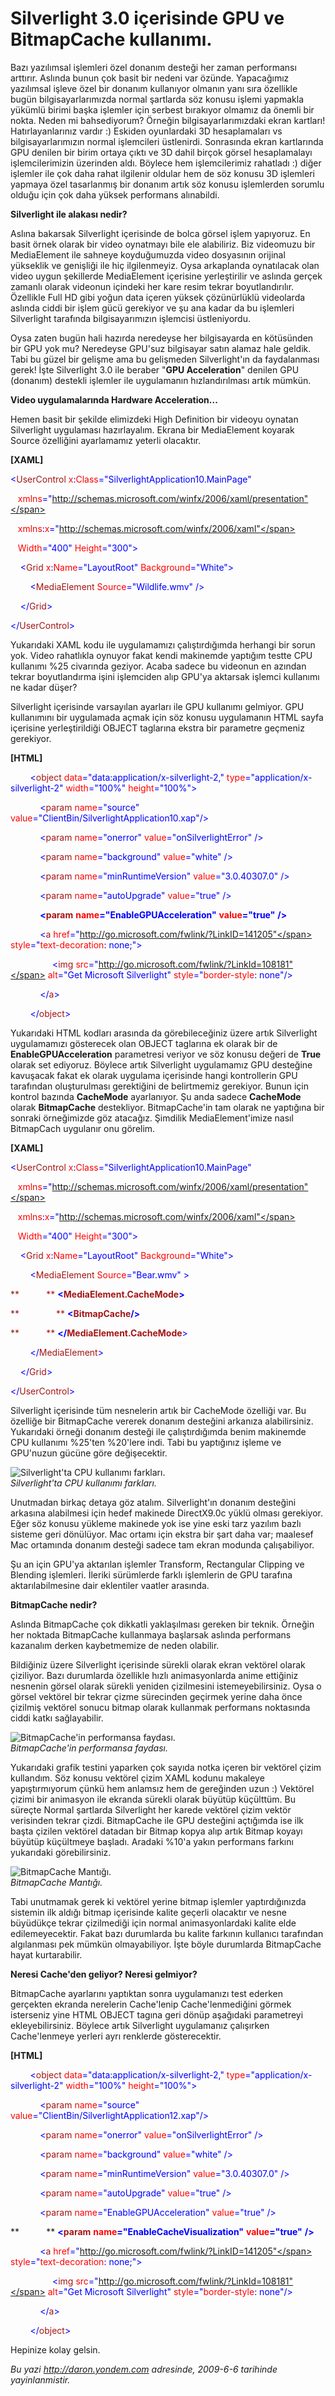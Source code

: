 # Silverlight 3.0 içerisinde GPU ve BitmapCache kullanımı. 

Bazı yazılımsal işlemleri özel donanım desteği her zaman performansı
arttırır. Aslında bunun çok basit bir nedeni var özünde. Yapacağımız
yazılımsal işleve özel bir donanım kullanıyor olmanın yanı sıra
özellikle bugün bilgisayarlarımızda normal şartlarda söz konusu işlemi
yapmakla yükümlü birimi başka işlemler için serbest bırakıyor olmamız da
önemli bir nokta. Neden mi bahsediyorum? Örneğin bilgisayarlarımızdaki
ekran kartları! Hatırlayanlarınız vardır :) Eskiden oyunlardaki 3D
hesaplamaları vs bilgisayarlarımızın normal işlemcileri üstlenirdi.
Sonrasında ekran kartlarında GPU denilen bir birim ortaya çıktı ve 3D
dahil birçok görsel hesaplamalayı işlemcilerimizin üzerinden aldı.
Böylece hem işlemcilerimiz rahatladı :) diğer işlemler ile çok daha
rahat ilgilenir oldular hem de söz konusu 3D işlemleri yapmaya özel
tasarlanmış bir donanım artık söz konusu işlemlerden sorumlu olduğu için
çok daha yüksek performans alınabildi.

**Silverlight ile alakası nedir?**

Aslına bakarsak Silverlight içerisinde de bolca görsel işlem yapıyoruz.
En basit örnek olarak bir video oynatmayı bile ele alabiliriz. Biz
videomuzu bir MediaElement ile sahneye koyduğumuzda video dosyasının
orijinal yükseklik ve genişliği ile hiç ilgilenmeyiz. Oysa arkaplanda
oynatılacak olan video uygun şekillerde MediaElement içerisine
yerleştirilir ve aslında gerçek zamanlı olarak videonun içindeki her
kare resim tekrar boyutlandırılır. Özellikle Full HD gibi yoğun data
içeren yüksek çözünürlüklü videolarda aslında ciddi bir işlem gücü
gerekiyor ve şu ana kadar da bu işlemleri Silverlight tarafında
bilgisayarımızın işlemcisi üstleniyordu.

Oysa zaten bugün hali hazırda neredeyse her bilgisayarda en kötüsünden
bir GPU yok mu? Neredeyse GPU'suz bilgisayar satın alamaz hale geldik.
Tabi bu güzel bir gelişme ama bu gelişmeden Silverlight'ın da
faydalanması gerek! İşte Silverlight 3.0 ile beraber "**GPU
Acceleration**" denilen GPU (donanım) destekli işlemler ile uygulamanın
hızlandırılması artık mümkün.

**Video uygulamalarında Hardware Acceleration...**

Hemen basit bir şekilde elimizdeki High Definition bir videoyu oynatan
Silverlight uygulaması hazırlayalım. Ekrana bir MediaElement koyarak
Source özelliğini ayarlamamız yeterli olacaktır.

**[XAML]**

<span style="color: blue;">\<</span><span
style="color: #a31515;">UserControl</span><span style="color: red;">
x</span><span style="color: blue;">:</span><span
style="color: red;">Class</span><span
style="color: blue;">="SilverlightApplication10.MainPage"</span>

   <span style="color: red;"> xmlns</span><span
style="color: blue;">="http://schemas.microsoft.com/winfx/2006/xaml/presentation"</span>

   <span style="color: red;"> xmlns</span><span
style="color: blue;">:</span><span style="color: red;">x</span><span
style="color: blue;">="http://schemas.microsoft.com/winfx/2006/xaml"</span>

   <span style="color: red;"> Width</span><span
style="color: blue;">="400"</span><span style="color: red;">
Height</span><span style="color: blue;">="300"\></span>

<span style="color: #a31515;">    </span><span
style="color: blue;">\<</span><span
style="color: #a31515;">Grid</span><span style="color: red;">
x</span><span style="color: blue;">:</span><span
style="color: red;">Name</span><span
style="color: blue;">="LayoutRoot"</span><span style="color: red;">
Background</span><span style="color: blue;">="White"\></span>

<span style="color: #a31515;">        </span><span
style="color: blue;">\<</span><span
style="color: #a31515;">MediaElement</span><span style="color: red;">
Source</span><span style="color: blue;">="Wildlife.wmv" /\></span>

<span style="color: #a31515;">    </span><span
style="color: blue;">\</</span><span
style="color: #a31515;">Grid</span><span style="color: blue;">\></span>

<span style="color: blue;">\</</span><span
style="color: #a31515;">UserControl</span><span
style="color: blue;">\></span>

Yukarıdaki XAML kodu ile uygulamamızı çalıştırdığımda herhangi bir sorun
yok. Video rahatlıkla oynuyor fakat kendi makinemde yaptığım testte CPU
kullanımı %25 civarında geziyor. Acaba sadece bu videonun en azından
tekrar boyutlandırma işini işlemciden alıp GPU'ya aktarsak işlemci
kullanımı ne kadar düşer?

Silverlight içerisinde varsayılan ayarları ile GPU kullanımı gelmiyor.
GPU kullanımını bir uygulamada açmak için söz konusu uygulamanın HTML
sayfa içerisine yerleştirildiği OBJECT taglarına ekstra bir parametre
geçmeniz gerekiyor.

**[HTML]**

        <span style="color: blue;">\<</span><span
style="color: #a31515;">object</span> <span
style="color: red;">data</span><span
style="color: blue;">="data:application/x-silverlight-2,"</span> <span
style="color: red;">type</span><span
style="color: blue;">="application/x-silverlight-2"</span> <span
style="color: red;">width</span><span
style="color: blue;">="100%"</span> <span
style="color: red;">height</span><span
style="color: blue;">="100%"\></span>

            <span style="color: blue;">\<</span><span
style="color: #a31515;">param</span> <span
style="color: red;">name</span><span
style="color: blue;">="source"</span> <span
style="color: red;">value</span><span
style="color: blue;">="ClientBin/SilverlightApplication10.xap"/\></span>

            <span style="color: blue;">\<</span><span
style="color: #a31515;">param</span> <span
style="color: red;">name</span><span
style="color: blue;">="onerror"</span> <span
style="color: red;">value</span><span
style="color: blue;">="onSilverlightError"</span> <span
style="color: blue;">/\></span>

            <span style="color: blue;">\<</span><span
style="color: #a31515;">param</span> <span
style="color: red;">name</span><span
style="color: blue;">="background"</span> <span
style="color: red;">value</span><span
style="color: blue;">="white"</span> <span
style="color: blue;">/\></span>

            <span style="color: blue;">\<</span><span
style="color: #a31515;">param</span> <span
style="color: red;">name</span><span
style="color: blue;">="minRuntimeVersion"</span> <span
style="color: red;">value</span><span
style="color: blue;">="3.0.40307.0"</span> <span
style="color: blue;">/\></span>

            <span style="color: blue;">\<</span><span
style="color: #a31515;">param</span> <span
style="color: red;">name</span><span
style="color: blue;">="autoUpgrade"</span> <span
style="color: red;">value</span><span
style="color: blue;">="true"</span> <span
style="color: blue;">/\></span>

            <span style="color: blue;"> **\<**</span><span
style="color: #a31515;">**param**</span> <span style="color: red;">
**name**</span><span
style="color: blue;">**="EnableGPUAcceleration"**</span> <span
style="color: red;"> **value**</span><span
style="color: blue;">**="true"**</span> <span style="color: blue;">
**/\>**</span>

            <span style="color: blue;">\<</span><span
style="color: #a31515;">a</span> <span
style="color: red;">href</span><span
style="color: blue;">="http://go.microsoft.com/fwlink/?LinkID=141205"</span>
<span style="color: red;">style</span><span
style="color: blue;">="</span><span
style="color: red;">text-decoration</span>: <span
style="color: blue;">none</span>;<span style="color: blue;">"\></span>

                 <span style="color: blue;">\<</span><span
style="color: #a31515;">img</span> <span
style="color: red;">src</span><span
style="color: blue;">="http://go.microsoft.com/fwlink/?LinkId=108181"</span>
<span style="color: red;">alt</span><span style="color: blue;">="Get
Microsoft Silverlight"</span> <span
style="color: red;">style</span><span
style="color: blue;">="</span><span
style="color: red;">border-style</span>: <span
style="color: blue;">none"/\></span>

            <span style="color: blue;">\</</span><span
style="color: #a31515;">a</span><span style="color: blue;">\></span>

        <span style="color: blue;">\</</span><span
style="color: #a31515;">object</span><span
style="color: blue;">\></span>

Yukarıdaki HTML kodları arasında da görebileceğiniz üzere artık
Silverlight uygulamamızı gösterecek olan OBJECT taglarına ek olarak bir
de **EnableGPUAcceleration** parametresi veriyor ve söz konusu değeri de
**True** olarak set ediyoruz. Böylece artık Silverlight uygulamamız GPU
desteğine kavuşacak fakat ek olarak uygulama içerisinde hangi
kontrollerin GPU tarafından oluşturulması gerektiğini de belirtmemiz
gerekiyor. Bunun için kontrol bazında **CacheMode** ayarlanıyor. Şu anda
sadece **CacheMode** olarak **BitmapCache** destekliyor. BitmapCache'in
tam olarak ne yaptığına bir sonraki örneğimizde göz atacağız. Şimdilik
MediaElement'imize nasıl BitmapCach uygulanır onu görelim.

**[XAML]**

<span style="color: blue;">\<</span><span
style="color: #a31515;">UserControl</span><span style="color: red;">
x</span><span style="color: blue;">:</span><span
style="color: red;">Class</span><span
style="color: blue;">="SilverlightApplication10.MainPage"</span>

   <span style="color: red;"> xmlns</span><span
style="color: blue;">="http://schemas.microsoft.com/winfx/2006/xaml/presentation"</span>

   <span style="color: red;"> xmlns</span><span
style="color: blue;">:</span><span style="color: red;">x</span><span
style="color: blue;">="http://schemas.microsoft.com/winfx/2006/xaml"</span>

   <span style="color: red;"> Width</span><span
style="color: blue;">="400"</span><span style="color: red;">
Height</span><span style="color: blue;">="300"\></span>

<span style="color: #a31515;">    </span><span
style="color: blue;">\<</span><span
style="color: #a31515;">Grid</span><span style="color: red;">
x</span><span style="color: blue;">:</span><span
style="color: red;">Name</span><span
style="color: blue;">="LayoutRoot"</span><span style="color: red;">
Background</span><span style="color: blue;">="White"\></span>

<span style="color: #a31515;">        </span><span
style="color: blue;">\<</span><span
style="color: #a31515;">MediaElement</span><span style="color: red;">
Source</span><span style="color: blue;">="Bear.wmv" \></span>

<span style="color: #a31515;">**           ** </span><span
style="color: blue;">**\<**</span><span
style="color: #a31515;">**MediaElement.CacheMode**</span><span
style="color: blue;">**\>**</span>

<span style="color: #a31515;">**               ** </span><span
style="color: blue;">**\<**</span><span
style="color: #a31515;">**BitmapCache**</span><span
style="color: blue;">**/\>**</span>

<span style="color: #a31515;">**           ** </span><span
style="color: blue;">**\</**</span><span
style="color: #a31515;">**MediaElement.CacheMode**</span><span
style="color: blue;">\></span>

<span style="color: #a31515;">        </span><span
style="color: blue;">\</</span><span
style="color: #a31515;">MediaElement</span><span
style="color: blue;">\></span>

<span style="color: #a31515;">    </span><span
style="color: blue;">\</</span><span
style="color: #a31515;">Grid</span><span style="color: blue;">\></span>

<span style="color: blue;">\</</span><span
style="color: #a31515;">UserControl</span><span
style="color: blue;">\></span>

Silverlight içerisinde tüm nesnelerin artık bir CacheMode özelliği var.
Bu özelliğe bir BitmapCache vererek donanım desteğini arkanıza
alabilirsiniz. Yukarıdaki örneği donanım desteği ile çalıştırdığımda
benim makinemde CPU kullanımı %25'ten %20'lere indi. Tabi bu yaptığınız
işleme ve GPU'nuzun gücüne göre değişecektir.

![Silverlight'ta CPU kullanımı
farkları.](media/Silverlight_3_0_icerisinde_GPU_ve_BitmapCache_kullanimi/05062009_1.gif)\
*Silverlight'ta CPU kullanımı farkları.*

Unutmadan birkaç detaya göz atalım. Silverlight'ın donanım desteğini
arkasına alabilmesi için hedef makinede DirectX9.0c yüklü olması
gerekiyor. Eğer söz konusu yükleme makinede yok ise yine eski tarz
yazılım bazlı sisteme geri dönülüyor. Mac ortamı için ekstra bir şart
daha var; maalesef Mac ortamında donanım desteği sadece tam ekran
modunda çalışabiliyor.

Şu an için GPU'ya aktarılan işlemler Transform, Rectangular Clipping ve
Blending işlemleri. İleriki sürümlerde farklı işlemlerin de GPU tarafına
aktarılabilmesine dair eklentiler vaatler arasında.

**BitmapCache nedir?**

Aslında BitmapCache çok dikkatli yaklaşılması gereken bir teknik.
Örneğin her noktada BitmapCache kullanmaya başlarsak aslında performans
kazanalım derken kaybetmemize de neden olabilir.

Bildiğiniz üzere Silverlight içerisinde sürekli olarak ekran vektörel
olarak çiziliyor. Bazı durumlarda özellikle hızlı animasyonlarda anime
ettiğiniz nesnenin görsel olarak sürekli yeniden çizilmesini
istemeyebilirsiniz. Oysa o görsel vektörel bir tekrar çizme sürecinden
geçirmek yerine daha önce çizilmiş vektörel sonucu bitmap olarak
kullanmak performans noktasında ciddi katkı sağlayabilir.

![BitmapCache'in performansa
faydası.](media/Silverlight_3_0_icerisinde_GPU_ve_BitmapCache_kullanimi/05062009_2.gif)\
*BitmapCache'in performansa faydası.*

Yukarıdaki grafik testini yaparken çok sayıda notka içeren bir vektörel
çizim kullandım. Söz konusu vektörel çizim XAML kodunu makaleye
yapıştırmıyorum çünkü hem anlamsız hem de gereğinden uzun :) Vektörel
çizimi bir animasyon ile ekranda sürekli olarak büyütüp küçülttüm. Bu
süreçte Normal şartlarda Silverlight her karede vektörel çizim vektör
verisinden tekrar çizdi. BitmapCache ile GPU desteğini açtığımda ise ilk
başta çizilen vektörel datadan bir Bitmap kopya alıp artık Bitmap koyayı
büyütüp küçültmeye başladı. Aradaki %10'a yakın performans farkını
yukarıdaki görebilirsiniz.

![BitmapCache
Mantığı.](media/Silverlight_3_0_icerisinde_GPU_ve_BitmapCache_kullanimi/05062009_3.gif)\
*BitmapCache Mantığı.*

Tabi unutmamak gerek ki vektörel yerine bitmap işlemler yaptırdığınızda
sistemin ilk aldığı bitmap içerisinde kalite geçerli olacaktır ve nesne
büyüdükçe tekrar çizilmediği için normal animasyonlardaki kalite elde
edilemeyecektir. Fakat bazı durumlarda bu kalite farkının kullanıcı
tarafından algılanması pek mümkün olmayabiliyor. İşte böyle durumlarda
BitmapCache hayat kurtarabilir.

**Neresi Cache'den geliyor? Neresi gelmiyor?**

BitmapCache ayarlarını yaptıktan sonra uygulamanızı test ederken
gerçekten ekranda nerelerin Cache'lenip Cache'lenmediğini görmek
isterseniz yine HTML OBJECT tagına geri dönüp aşağıdaki parametreyi
ekleyebilirsiniz. Böylece artık Silverlight uygulamanız çalışırken
Cache'lenmeye yerleri ayrı renklerde gösterecektir.

**[HTML]**

        <span style="color: blue;">\<</span><span
style="color: #a31515;">object</span> <span
style="color: red;">data</span><span
style="color: blue;">="data:application/x-silverlight-2,"</span> <span
style="color: red;">type</span><span
style="color: blue;">="application/x-silverlight-2"</span> <span
style="color: red;">width</span><span
style="color: blue;">="100%"</span> <span
style="color: red;">height</span><span
style="color: blue;">="100%"\></span>

            <span style="color: blue;">\<</span><span
style="color: #a31515;">param</span> <span
style="color: red;">name</span><span
style="color: blue;">="source"</span> <span
style="color: red;">value</span><span
style="color: blue;">="ClientBin/SilverlightApplication12.xap"/\></span>

            <span style="color: blue;">\<</span><span
style="color: #a31515;">param</span> <span
style="color: red;">name</span><span
style="color: blue;">="onerror"</span> <span
style="color: red;">value</span><span
style="color: blue;">="onSilverlightError"</span> <span
style="color: blue;">/\></span>

            <span style="color: blue;">\<</span><span
style="color: #a31515;">param</span> <span
style="color: red;">name</span><span
style="color: blue;">="background"</span> <span
style="color: red;">value</span><span
style="color: blue;">="white"</span> <span
style="color: blue;">/\></span>

            <span style="color: blue;">\<</span><span
style="color: #a31515;">param</span> <span
style="color: red;">name</span><span
style="color: blue;">="minRuntimeVersion"</span> <span
style="color: red;">value</span><span
style="color: blue;">="3.0.40307.0"</span> <span
style="color: blue;">/\></span>

            <span style="color: blue;">\<</span><span
style="color: #a31515;">param</span> <span
style="color: red;">name</span><span
style="color: blue;">="autoUpgrade"</span> <span
style="color: red;">value</span><span
style="color: blue;">="true"</span> <span
style="color: blue;">/\></span>

            <span style="color: blue;">\<</span><span
style="color: #a31515;">param</span> <span
style="color: red;">name</span><span
style="color: blue;">="EnableGPUAcceleration"</span> <span
style="color: red;">value</span><span
style="color: blue;">="true"</span> <span
style="color: blue;">/\></span>

**           ** <span style="color: blue;">**\<**</span><span
style="color: #a31515;">**param**</span> <span style="color: red;">
**name**</span><span
style="color: blue;">**="EnableCacheVisualization"**</span> <span
style="color: red;"> **value**</span><span
style="color: blue;">**="true"**</span> <span style="color: blue;">
**/\>**</span>

            <span style="color: blue;">\<</span><span
style="color: #a31515;">a</span> <span
style="color: red;">href</span><span
style="color: blue;">="http://go.microsoft.com/fwlink/?LinkID=141205"</span>
<span style="color: red;">style</span><span
style="color: blue;">="</span><span
style="color: red;">text-decoration</span>: <span
style="color: blue;">none</span>;<span style="color: blue;">"\></span>

                 <span style="color: blue;">\<</span><span
style="color: #a31515;">img</span> <span
style="color: red;">src</span><span
style="color: blue;">="http://go.microsoft.com/fwlink/?LinkId=108181"</span>
<span style="color: red;">alt</span><span style="color: blue;">="Get
Microsoft Silverlight"</span> <span
style="color: red;">style</span><span
style="color: blue;">="</span><span
style="color: red;">border-style</span>: <span
style="color: blue;">none"/\></span>

            <span style="color: blue;">\</</span><span
style="color: #a31515;">a</span><span style="color: blue;">\></span>

        <span style="color: blue;">\</</span><span
style="color: #a31515;">object</span><span
style="color: blue;">\></span>

Hepinize kolay gelsin.


*Bu yazi http://daron.yondem.com adresinde, 2009-6-6 tarihinde yayinlanmistir.*